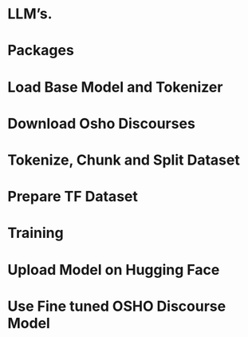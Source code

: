  # LLM’s.

# Packages
# Load Base Model and Tokenizer
# Download Osho Discourses
# Tokenize, Chunk and Split Dataset
# Prepare TF Dataset
# Training
# Upload Model on Hugging Face
# Use Fine tuned OSHO Discourse Model




